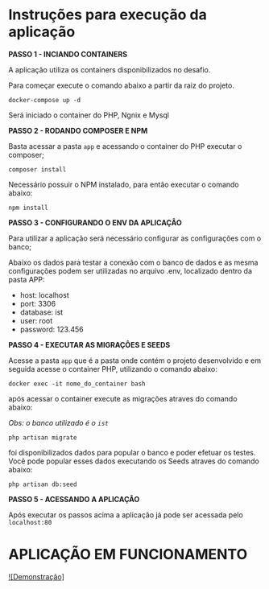 # Instruções para execução da aplicação


**PASSO 1 - INCIANDO CONTAINERS**

A aplicação utiliza os containers disponibilizados no desafio. 

Para começar execute o comando abaixo a partir da raiz do projeto.

```
docker-compose up -d

```

Será iniciado o container do PHP, Ngnix e Mysql

**PASSO 2 - RODANDO COMPOSER E NPM**

Basta acessar a pasta `app` e acessando o container do PHP executar o composer;

```
composer install
```

Necessário possuir o NPM instalado, para então executar o comando abaixo:

```
npm install
```

**PASSO 3 - CONFIGURANDO O ENV DA APLICAÇÂO**

Para utilizar a aplicação será necessário configurar as configurações com o banco; 

Abaixo os dados para testar a conexão com o banco de dados e as mesma configurações podem ser utilizadas no arquivo .env, localizado dentro da pasta APP:

- host: localhost
- port: 3306
- database: ist
- user: root
- password: 123.456

**PASSO 4 - EXECUTAR AS MIGRAÇÔES E SEEDS**

Acesse a pasta `app` que é a pasta onde contém o projeto desenvolvido e em 
seguida acesse o container PHP, utilizando o comando abaixo:

```
docker exec -it nome_do_container bash
```

após acessar o container execute as migrações atraves do comando abaixo:

*Obs: o banco utilizado é o `ist`*

```
php artisan migrate
```

foi disponibilizados dados para popular o banco e poder efetuar os testes.
Você pode popular esses dados executando os Seeds atraves do comando abaixo:

```
php artisan db:seed
```

**PASSO 5 - ACESSANDO A APLICAÇÂO**

Após executar os passos acima a aplicação já pode ser acessada pelo `localhost:80`


# APLICAÇÃO EM FUNCIONAMENTO

[![Demonstração]](https://youtu.be/SLydphgsf9g)